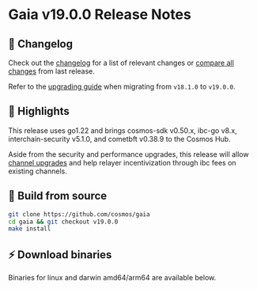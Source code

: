 # Gaia v19.0.0  Release Notes 

## 📝 Changelog

Check out the [changelog](https://github.com/cosmos/gaia/blob/v19.0.0/CHANGELOG.md) for a list of relevant changes or [compare all changes](https://github.com/cosmos/gaia/compare/v18.1.0...v19.0.0) from last release.

<!-- Add the following line for major releases -->
Refer to the [upgrading guide](https://github.com/cosmos/gaia/blob/v19.0.0/UPGRADING.md) when migrating from `v18.1.0` to `v19.0.0`.

## 🚀 Highlights

This release uses go1.22 and brings cosmos-sdk v0.50.x, ibc-go v8.x, interchain-security v5.1.0, and cometbft v0.38.9 to the Cosmos Hub.

Aside from the security and performance upgrades, this release will allow [channel upgrades](https://ibc.cosmos.network/main/ibc/channel-upgrades/) and help relayer incentivization through ibc fees on existing channels.

## 🔨 Build from source

```bash
git clone https://github.com/cosmos/gaia
cd gaia && git checkout v19.0.0
make install
```

## ⚡️ Download binaries

Binaries for linux and darwin amd64/arm64 are available below.
